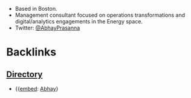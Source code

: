 - Based in Boston.
- Management consultant focused on operations transformations and digital/analytics engagements in the Energy space.
- Twitter: [@AbhayPrasanna](https://twitter.com/AbhayPrasanna)

# Backlinks
## [Directory](<Directory.md>)
- {{[embed](<embed.md>): [Abhay](<Abhay.md>)}


